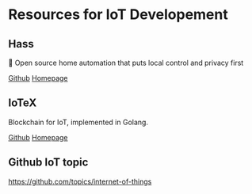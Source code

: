 # Resources for IoT Developement

## Hass
🏡 Open source home automation that puts local control and privacy first 

[Github](https://github.com/home-assistant/home-assistant) [Homepage](https://www.home-assistant.io)

## IoTeX
Blockchain for IoT, implemented in Golang.

[Github](https://github.com/iotexproject/iotex-core) [Homepage](https://www.iotex.io/)

## Github IoT topic
https://github.com/topics/internet-of-things
